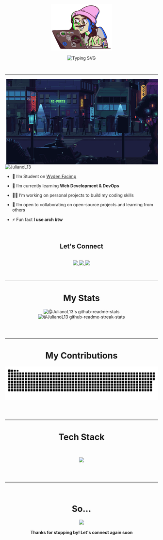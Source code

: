 <p align="center">
        <img src="https://github.com/JulianoL13/JulianoL13/blob/main/271839856-3b4607a1-1cc6-41f1-926f-892ae880e7a5.gif" width="200" alt="Description of the image">
    </a>
</p>
<p align="center">
<img src="https://readme-typing-svg.demolab.com?font=JetBrains+Mono&size=24&pause=1000&color=20C20E&center=true&vCenter=true&random=true&width=435&lines=Programmer;DevOps+practitioner;Aways+learning+something;Fullstack;IT+student" alt="Typing SVG" />
</p>
<br/>

---

<img align ="right" alt="coding" width = "500" src="https://github.com/JulianoL13/JulianoL13/blob/main/242390524-0c7eb6ed-663b-4ce4-bfbd-18239a38ba1b.gif">

<p align="left"> <img src="https://komarev.com/ghpvc/?username=JulianoL13&color=brightgreen" alt="JulianoL13"/></p>

- 🔭 I’m Student on [Wyden Facimp](https://www.wyden.com.br/unidades/facimp)

- 🌱 I’m currently learning **Web Development & DevOps**

- 👨‍💻 I’m working on personal projects to build my coding skills

- 💼 I’m open to collaborating on open-source projects and learning from others

- ⚡ Fun fact **I use arch btw**
<br/>

<h2 align="center">Let's Connect</h2>
<br/>

<div align="center"> 
  <a href="https://t.me/JulianoLaranjeira">
    <img src="https://img.shields.io/badge/Telegram-000?style=for-the-badge&logo=telegram&logoColor=2CA5E0" />
  </a>
  <a href="https://www.linkedin.com/in/juliano-laranjeira-a11b43301/" target="_blank">
    <img src="https://img.shields.io/badge/LinkedIn-26355D?style=for-the-badge&logo=linkedin&logoColor=white" target="_blank" />
  </a>
  <a href="https://www.instagram.com/laranjeirajulianoo/" target="_blank">
     <img src="https://img.shields.io/badge/Instagram-131842?style=for-the-badge&logo=instagram&logoColor=red" target="_blank" />
  </a>
</div>
<br/>
<br/>


---


<h1 align="center">My Stats</h1>
<p align="center">
    <img src="https://github-readme-stats-one-bice.vercel.app/api?username=JulianoL13&theme=chartreuse-dark&show_icons=true&count_private=true&hide_border=true&role=OWNER,ORGANIZATION_MEMBER,COLLABORATOR" width="45%" alt="@JulianoL13's github-readme-stats">
    <img src="https://github-readme-streak-stats.herokuapp.com?user=JulianoL13&theme=chartreuse-dark&hide_border=true&date_format=M%20j%5B%2C%20Y%5D" width="45%" alt="@JulianoL13 github-readme-streak-stats">
</p>
<br/>
<br/>


---

<h1 align="center">My Contributions</h1>
<p align="center">
  <img src ="https://raw.githubusercontent.com/JulianoL13/JulianoL13/output/github-contribution-grid-snake-dark.svg?palette=github-dark">
</p>
<br/>
<br/>


---

<h1 align="center"> 
Tech Stack<br>
</h1>
<br/>

<p align="center">
  <img src="https://skillicons.dev/icons?i=git,kubernetes,docker,ts,prisma,postgres,express,java,spring,linux"/>
</p>
<br/>
<br/>


---
<br/>
<h1 align="center">So...</h1>
<div align="center">
  <img src="https://quotes-github-readme.vercel.app/api?type=vetical&theme=dark"/>
</div>
<p align="center"><strong>Thanks for stopping by! Let's connect again soon</strong></p>



